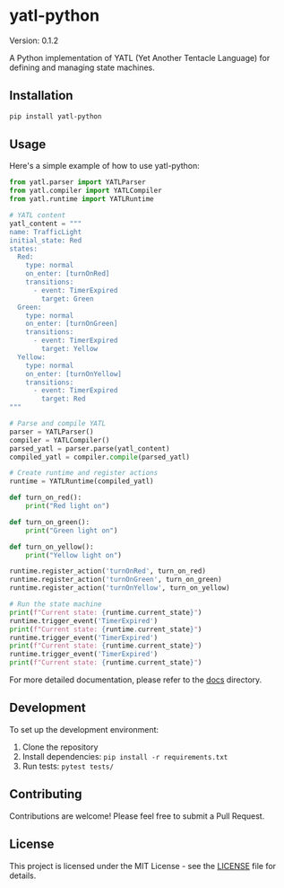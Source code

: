 # yatl-python

Version: 0.1.2

A Python implementation of YATL (Yet Another Tentacle Language) for defining and managing state machines.

## Installation

```bash
pip install yatl-python
```

## Usage

Here's a simple example of how to use yatl-python:

```python
from yatl.parser import YATLParser
from yatl.compiler import YATLCompiler
from yatl.runtime import YATLRuntime

# YATL content
yatl_content = """
name: TrafficLight
initial_state: Red
states:
  Red:
    type: normal
    on_enter: [turnOnRed]
    transitions:
      - event: TimerExpired
        target: Green
  Green:
    type: normal
    on_enter: [turnOnGreen]
    transitions:
      - event: TimerExpired
        target: Yellow
  Yellow:
    type: normal
    on_enter: [turnOnYellow]
    transitions:
      - event: TimerExpired
        target: Red
"""

# Parse and compile YATL
parser = YATLParser()
compiler = YATLCompiler()
parsed_yatl = parser.parse(yatl_content)
compiled_yatl = compiler.compile(parsed_yatl)

# Create runtime and register actions
runtime = YATLRuntime(compiled_yatl)

def turn_on_red():
    print("Red light on")

def turn_on_green():
    print("Green light on")

def turn_on_yellow():
    print("Yellow light on")

runtime.register_action('turnOnRed', turn_on_red)
runtime.register_action('turnOnGreen', turn_on_green)
runtime.register_action('turnOnYellow', turn_on_yellow)

# Run the state machine
print(f"Current state: {runtime.current_state}")
runtime.trigger_event('TimerExpired')
print(f"Current state: {runtime.current_state}")
runtime.trigger_event('TimerExpired')
print(f"Current state: {runtime.current_state}")
runtime.trigger_event('TimerExpired')
print(f"Current state: {runtime.current_state}")
```

For more detailed documentation, please refer to the [docs](docs/) directory.

## Development

To set up the development environment:

1. Clone the repository
2. Install dependencies: `pip install -r requirements.txt`
3. Run tests: `pytest tests/`

## Contributing

Contributions are welcome! Please feel free to submit a Pull Request.

## License

This project is licensed under the MIT License - see the [LICENSE](LICENSE) file for details.
